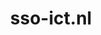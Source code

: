 ---
layout: post
title:  "sso-ict.nl"
internal_url:  "/dutchgov/sso-ict.nl.html"
subdomains_count: 3
all_subdomains_count: 4
urls_count: 2
ssl_rank: 0
http_rank: 75
url_link: /data/sso-ict.nl/urls.txt
all_subdomains_link: /data/sso-ict.nl/all_subdomains.txt
subdomains_link: /data/sso-ict.nl/subdomains.txt
categories: dutchgov
---